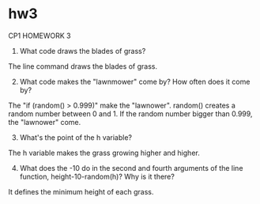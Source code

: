 # hw3
CP1 HOMEWORK 3

1. What code draws the blades of grass?

  The line command draws the blades of grass.


2. What code makes the "lawnmower" come by? How often does it come by?

  The "if (random() > 0.999)" make the "lawnower".
  random() creates a random number between 0 and 1. If the random number bigger than 0.999, the "lawnower" come.

3. What's the point of the h variable?

  The h variable makes the grass growing higher and higher.

4. What does the -10 do in the second and fourth arguments of the line function, height-10-random(h)? Why is it there?

  It defines the minimum height of each grass.
